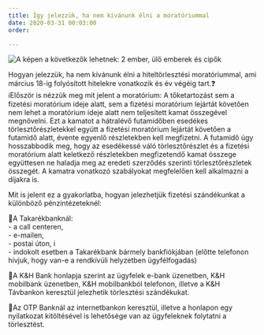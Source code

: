```yaml
---
title: Így jelezzük, ha nem kívánunk élni a moratóriummal
date: 2020-03-31 00:03:00
order: 

---
```

![A képen a következők lehetnek: 2 ember, ülő emberek és cipők](https://scontent-vie1-1.xx.fbcdn.net/v/t1.0-9/91026882_913660902400082_3678114227408601088_n.jpg?_nc_cat=107&_nc_sid=8024bb&_nc_ohc=IKvpBZ9OfVcAX-rDbhB&_nc_ht=scontent-vie1-1.xx&oh=7d36a90196e182129204e7ce965dd68a&oe=5ECDC66A)

Hogyan jelezzük, ha nem kívánunk élni a hiteltörlesztési moratóriummal, ami március 18-ig folyósított hitelekre vonatkozik és év végéig tart.❓  
ℹ️Először is nézzük meg mit jelent a moratórium: A tőketartozást sem a fizetési moratórium ideje alatt, sem a fizetési moratórium lejártát követően nem lehet a moratórium ideje alatt nem teljesített kamat összegével megnövelni. Ezt a kamatot a hátralévő futamidőben esedékes törlesztőrészletekkel együtt a fizetési moratórium lejártát követően a futamidő alatt, évente egyenlő részletekben kell megfizetni. A futamidő úgy hosszabbodik meg, hogy az esedékessé váló törlesztőrészlet és a fizetési moratórium alatt keletkező részletekben megfizetendő kamat összege együttesen ne haladja meg az eredeti szerződés szerinti törlesztőrészletek összegét. A kamatra vonatkozó szabályokat megfelelően kell alkalmazni a díjakra is.  
  
Mit is jelent ez a gyakorlatba, hogyan jelezhetjük fizetési szándékunkat a különböző pénzintézeteknél:  
  
🔹A Takarékbanknál:  
\- a call centeren,  
\- e-mailen,  
\- postai úton, i  
\- indokolt esetben a Takarékbank bármely bankfiókjában (előtte telefonon hívjuk, hogy van-e a rendkívüli helyzetben ügyfélfogadás)  
  
🔹A K&H Bank honlapja szerint az ügyfelek e-bank üzenetben, K&H mobilbank üzenetben, K&H mobilbankból telefonon, illetve a K&H Távbankon keresztül jelezhetik törlesztési szándékukat.  
  
🔹Az OTP Banknál az internetbankon keresztül, illetve a honlapon egy nyilatkozat kitöltésével is lehetősége van az ügyfeleknek folytatni a törlesztést.